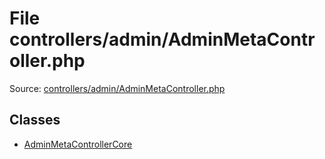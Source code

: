 File controllers/admin/AdminMetaController.php
=========

Source: [controllers/admin/AdminMetaController.php](https://github.com/PrestaShop/PrestaShop/blob/1.5.0.3/controllers/admin/AdminMetaController.php)


Classes
-------

* [AdminMetaControllerCore](class.AdminMetaControllerCore.md)

